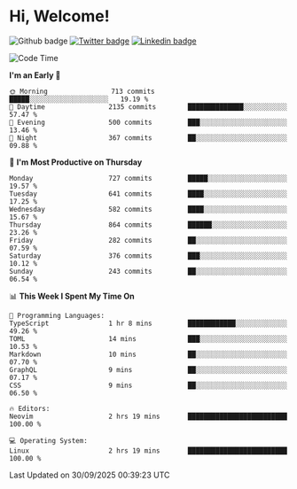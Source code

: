  # Hi, Welcome!
  ![Github badge](https://img.shields.io/github/followers/kraken-afk.svg?style=social&label=Follow&maxAge=2592000)
  [![Twitter badge](https://img.shields.io/badge/-Twitter-00acee?style=flat-square&logo=Twitter&logoColor=white)](https://twitter.com/trshppl)
  [![Linkedin badge](https://img.shields.io/badge/LinkedIn-0077B5?style=flat-square&logo=linkedin&logoColor=white)](https://www.linkedin.com/in/noveanrer)
<!--START_SECTION:waka-->
![Code Time](http://img.shields.io/badge/Code%20Time-1%2C231%20hrs%2059%20mins-blue)

**I'm an Early 🐤** 

```text
🌞 Morning                713 commits         █████░░░░░░░░░░░░░░░░░░░░   19.19 % 
🌆 Daytime                2135 commits        ██████████████░░░░░░░░░░░   57.47 % 
🌃 Evening                500 commits         ███░░░░░░░░░░░░░░░░░░░░░░   13.46 % 
🌙 Night                  367 commits         ██░░░░░░░░░░░░░░░░░░░░░░░   09.88 % 
```
📅 **I'm Most Productive on Thursday** 

```text
Monday                   727 commits         █████░░░░░░░░░░░░░░░░░░░░   19.57 % 
Tuesday                  641 commits         ████░░░░░░░░░░░░░░░░░░░░░   17.25 % 
Wednesday                582 commits         ████░░░░░░░░░░░░░░░░░░░░░   15.67 % 
Thursday                 864 commits         ██████░░░░░░░░░░░░░░░░░░░   23.26 % 
Friday                   282 commits         ██░░░░░░░░░░░░░░░░░░░░░░░   07.59 % 
Saturday                 376 commits         ███░░░░░░░░░░░░░░░░░░░░░░   10.12 % 
Sunday                   243 commits         ██░░░░░░░░░░░░░░░░░░░░░░░   06.54 % 
```


📊 **This Week I Spent My Time On** 

```text
💬 Programming Languages: 
TypeScript               1 hr 8 mins         ████████████░░░░░░░░░░░░░   49.26 % 
TOML                     14 mins             ███░░░░░░░░░░░░░░░░░░░░░░   10.53 % 
Markdown                 10 mins             ██░░░░░░░░░░░░░░░░░░░░░░░   07.70 % 
GraphQL                  9 mins              ██░░░░░░░░░░░░░░░░░░░░░░░   07.17 % 
CSS                      9 mins              ██░░░░░░░░░░░░░░░░░░░░░░░   06.50 % 

🔥 Editors: 
Neovim                   2 hrs 19 mins       █████████████████████████   100.00 % 

💻 Operating System: 
Linux                    2 hrs 19 mins       █████████████████████████   100.00 % 
```


 Last Updated on 30/09/2025 00:39:23 UTC
<!--END_SECTION:waka-->